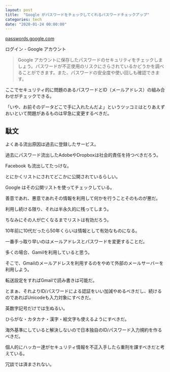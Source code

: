 ```yaml
---
layout: post
title:  "Google がパスワードをチェックしてくれるパスワードチェックアップ"
categories: tech
date: "2020-01-24 00:00:00"
---
```



<div class="card">
  <a href="https://passwords.google.com/checkup/start"></a>
  <div class="card__header">
    <a href="https://passwords.google.com/checkup/start">passwords.google.com</a>
  </div>
  <div class="card__image">
    <img src="">
  </div>
  <div class="card__title">
    <p>ログイン - Google アカウント</p>
  </div>
  <div class="card__description">
    <p></p>
  </div>
</div>


> Google アカウントに保存したパスワードのセキュリティをチェックしましょう。パスワードが不正使用のリスクにさらされているかどうかを調べることができます。また、パスワードの安全度や使い回しも確認できます。

ここでセキュリティ的に問題のあるパスワードとID（メールアドレス）の組み合わせがチェックできる。

「いや、お前そのデータどこで手に入れたんだよ」というツッコミはとりあえずおいといて問題があるものは早急に変更するべきだ。

## 駄文

よくある流出原因は過去に登録したサービス。

過去にパスワード流出したAdobeやDropboxは社会的責任を持つべきだろう。

Facebook も流出してたっけな。

とにかくリストにされてどこかに公開されているらしい。

Google はその公開リストを使ってチェックしている。

善意であれ、悪意であれその情報を利用して何かを行うことそのものが悪だ。

利用し続ける限り、それは半永久的に残ってしまう。

ちなみにその人が亡くなるまでリストは有効だろう。

10年前に10代だったら50年くらいは情報として有効なものになる。

一番手っ取り早いのはメールアドレスとパスワードを変更することだ。

多くの場合、Gamilを利用していると思う。

そこで、Gmailのメールアドレスを利用するのをやめて外部のメールサーバーを利用しよう。

転送設定をすればGmailで読み書きは可能だ。

とまぁ、それよりID/パスワードによる認証をいい加減やめるべきだし、続けるのであればUnicodeも入力対象にすべきだ。

英数字記号だけでは生ぬるい。

ひらがな・カタカナ・漢字・絵文字も使えるようにすべきだ。

海外基準にしていると解決しないので日本独自のID/パスワード入力規約を作るべきだ。

個人的にハッカー達がセキュリティ情報を不正入手したら重刑を課すべきだと考えている。

冗談では済まされない。

